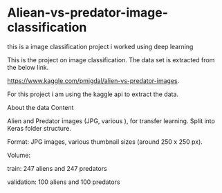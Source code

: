 # Aliean-vs-predator-image-classification
this is a image classification project i worked using deep learning


This is the project on image classification. The data set is extracted from the below link.

https://www.kaggle.com/pmigdal/alien-vs-predator-images.

For this project i am using the kaggle api to extract the data.

About the data
Content

Alien and Predator images (JPG, various ), for transfer learning. Split into Keras folder structure.

Format: JPG images, various thumbnail sizes (around 250 x 250 px).

Volume:

train: 247 aliens and 247 predators

validation: 100 aliens and 100 predators

